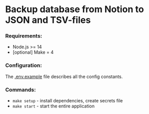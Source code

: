 # Backup database from Notion to JSON and TSV-files

### Requirements:
* Node.js >= 14
* [optional] Make = 4

### Configuration:
The [.env.example](.env.example) file describes all the config constants.

### Commands:
* `make setup` - install dependencies, create secrets file
* `make start` - start the entire application
